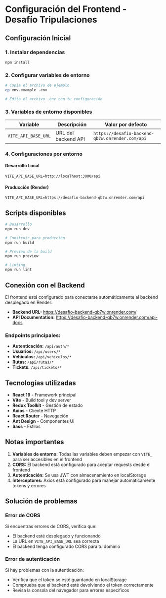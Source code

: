# Configuración del Frontend - Desafío Tripulaciones

## Configuración Inicial

### 1. Instalar dependencias
```bash
npm install
```

### 2. Configurar variables de entorno
```bash
# Copia el archivo de ejemplo
cp env.example .env

# Edita el archivo .env con tu configuración
```

### 3. Variables de entorno disponibles

| Variable | Descripción | Valor por defecto |
|----------|-------------|-------------------|
| `VITE_API_BASE_URL` | URL del backend API | `https://desafio-backend-qb7w.onrender.com/api` |

### 4. Configuraciones por entorno

#### Desarrollo Local
```env
VITE_API_BASE_URL=http://localhost:3000/api
```

#### Producción (Render)
```env
VITE_API_BASE_URL=https://desafio-backend-qb7w.onrender.com/api
```

## Scripts disponibles

```bash
# Desarrollo
npm run dev

# Construir para producción
npm run build

# Preview de la build
npm run preview

# Linting
npm run lint
```

## Conexión con el Backend

El frontend está configurado para conectarse automáticamente al backend desplegado en Render:

- **Backend URL:** https://desafio-backend-qb7w.onrender.com/
- **API Documentation:** https://desafio-backend-qb7w.onrender.com/api-docs

### Endpoints principales:
- **Autenticación:** `/api/auth/*`
- **Usuarios:** `/api/users/*`
- **Vehículos:** `/api/vehiculos/*`
- **Rutas:** `/api/rutas/*`
- **Tickets:** `/api/tickets/*`

## Tecnologías utilizadas

- **React 19** - Framework principal
- **Vite** - Build tool y dev server
- **Redux Toolkit** - Gestión de estado
- **Axios** - Cliente HTTP
- **React Router** - Navegación
- **Ant Design** - Componentes UI
- **Sass** - Estilos

## Notas importantes

1. **Variables de entorno:** Todas las variables deben empezar con `VITE_` para ser accesibles en el frontend
2. **CORS:** El backend está configurado para aceptar requests desde el frontend
3. **Autenticación:** Se usa JWT con almacenamiento en localStorage
4. **Interceptores:** Axios está configurado para manejar automáticamente tokens y errores

## Solución de problemas

### Error de CORS
Si encuentras errores de CORS, verifica que:
- El backend esté desplegado y funcionando
- La URL en `VITE_API_BASE_URL` sea correcta
- El backend tenga configurado CORS para tu dominio

### Error de autenticación
Si hay problemas con la autenticación:
- Verifica que el token se esté guardando en localStorage
- Comprueba que el backend esté devolviendo el token correctamente
- Revisa la consola del navegador para errores específicos
